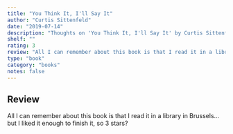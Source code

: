 ```yaml
---
title: "You Think It, I'll Say It"
author: "Curtis Sittenfeld"
date: "2019-07-14"
description: "Thoughts on 'You Think It, I'll Say It' by Curtis Sittenfeld."
shelf: ""
rating: 3
review: "All I can remember about this book is that I read it in a library in Brussels… but I liked it enough to finish it, so 3 stars?"
type: "book"
category: "books"
notes: false
---
```


## Review

All I can remember about this book is that I read it in a library in Brussels... but I liked it enough to finish it, so 3 stars?
